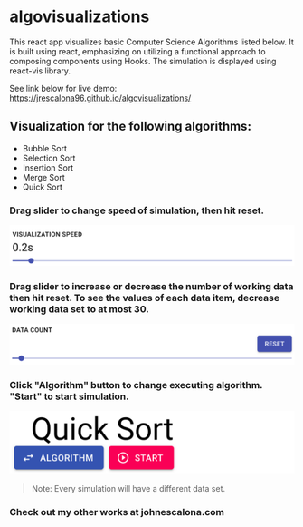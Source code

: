 # algovisualizations

This react app visualizes basic Computer Science Algorithms listed below. It is built using react, emphasizing on utilizing a functional approach to composing components using Hooks. The simulation is displayed using react-vis library.

See link below for live demo:
https://jrescalona96.github.io/algovisualizations/

## Visualization for the following algorithms:

- Bubble Sort
- Selection Sort
- Insertion Sort
- Merge Sort
- Quick Sort

### Drag slider to change speed of simulation, then hit reset.

![Speed Slider](https://github.com/jrescalona96/algovisualizations/blob/master/public/demopic1.png)

### Drag slider to increase or decrease the number of working data then hit reset. To see the values of each data item, decrease working data set to at most 30.

![Data Set Slider](https://github.com/jrescalona96/algovisualizations/blob/master/public/demopic2.png)

### Click "Algorithm" button to change executing algorithm. "Start" to start simulation.

![Change Algorithm/ Start Button](https://github.com/jrescalona96/algovisualizations/blob/master/public/demopic3.png)

> Note: Every simulation will have a different data set.

### Check out my other works at johnescalona.com
